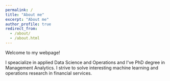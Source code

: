 ```yaml
---
permalink: /
title: "About me"
excerpt: "About me"
author_profile: true
redirect_from: 
  - /about/
  - /about.html
---
```


Welcome to my webpage!

I speacialize in applied Data Science and Operations and I've PhD degree in Management Analytics. I strive to solve interesting machine learning and operations research in financial services.


